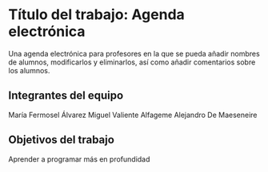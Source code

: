 # Título del trabajo: Agenda electrónica

Una agenda electrónica para profesores en la que se pueda añadir nombres de alumnos, modificarlos y eliminarlos, así como añadir comentarios sobre los alumnos.

## Integrantes del equipo

María Fermosel Álvarez
Miguel Valiente Alfageme 
Alejandro De Maeseneire

## Objetivos del trabajo

Aprender a programar más en profundidad
